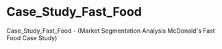 # Case_Study_Fast_Food
Case_Study_Fast_Food - (Market Segmentation Analysis McDonald's Fast Food  Case Study)
